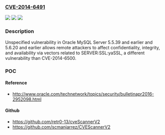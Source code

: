 ### [CVE-2014-6491](https://cve.mitre.org/cgi-bin/cvename.cgi?name=CVE-2014-6491)
![](https://img.shields.io/static/v1?label=Product&message=n%2Fa&color=blue)
![](https://img.shields.io/static/v1?label=Version&message=n%2Fa&color=blue)
![](https://img.shields.io/static/v1?label=Vulnerability&message=n%2Fa&color=brighgreen)

### Description

Unspecified vulnerability in Oracle MySQL Server 5.5.39 and earlier and 5.6.20 and earlier allows remote attackers to affect confidentiality, integrity, and availability via vectors related to SERVER:SSL:yaSSL, a different vulnerability than CVE-2014-6500.

### POC

#### Reference
- http://www.oracle.com/technetwork/topics/security/bulletinapr2016-2952098.html

#### Github
- https://github.com/retr0-13/cveScannerV2
- https://github.com/scmanjarrez/CVEScannerV2

